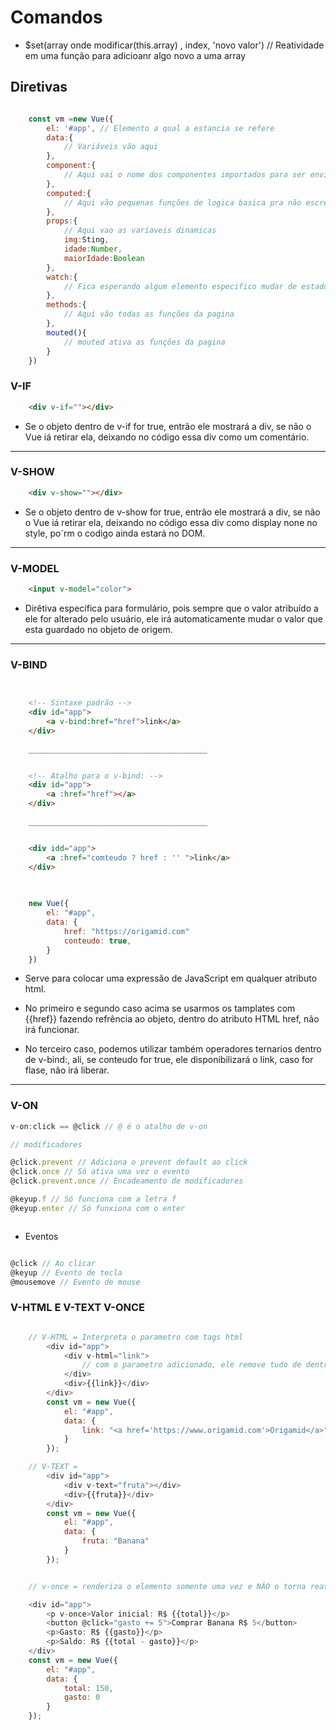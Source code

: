 # Comandos

* $set(array onde modificar(this.array) , index, 'novo valor') // Reatividade em uma função para adicioanr algo novo a uma array

## Diretivas

~~~javascript

    const vm =new Vue({
        el: '#app', // Elemento a qual a estancia se refere
        data:{
            // Variáveis vão aqui
        },
        component:{
            // Aqui vai o nome dos componentes importados para ser enviado para o html
        },
        computed:{
            // Aqui vão pequenas funções de logica basica pra não escrevermod dentro de {{ }}
        },
        props:{
            // Aqui vao as variaveis dinamicas
            img:Sting,
            idade:Number,
            maiorIdade:Boolean
        },
        watch:{
            // Fica esperando algum elemento especifico mudar de estado, então ativa uma função nele
        },
        methods:{
            // Aqui vão todas as funções da pagina
        },
        mouted(){
            // mouted ativa as funções da pagina
        }
    })


~~~

### V-IF

~~~html
    <div v-if=""></div> 
~~~

* Se o objeto dentro de v-if for true, entrão ele mostrará a div, se não o Vue iá retirar ela, deixando no código essa div como um comentário.

___

### V-SHOW

~~~html
    <div v-show=""></div>
~~~

* Se o objeto dentro de v-show for true, entrão ele mostrará a div, se não o Vue iá retirar ela, deixando no código essa div como display none no style, po´rm o codigo ainda estará no DOM.

___

### V-MODEL

~~~html
    <input v-model="color">
~~~

* Dirêtiva específica para formulário, pois sempre que o valor atribuído a ele for alterado pelo usuário, ele irá automaticamente mudar o valor que esta guardado no objeto de origem.

___

### V-BIND

~~~html


    <!-- Sintaxe padrão -->
    <div id="app">
        <a v-bind:href="href">link</a>
    </div>

    ________________________________________


    <!-- Atalho para o v-bind: -->
    <div id="app">
        <a :href="href"></a>
    </div>

    ________________________________________


    <div idd="app">
        <a :href="comteudo ? href : '' ">link</a>
    </div>   
    
    
~~~

~~~javascript
    new Vue({
        el: "#app",
        data: {
            href: "https://origamid.com"
            conteudo: true,
        }
    })
~~~

* Serve para colocar uma expressão de JavaScript em qualquer atributo html.

* No primeiro e segundo caso acima se usarmos os tamplates com {{href}} fazendo refrência ao objeto, dentro do atributo HTML href, não irá funcionar.

* No terceiro caso, podemos utilizar também operadores ternarios dentro de v-bind:, ali, se conteudo for true, ele disponibilizará o link, caso for flase, não irá liberar.

___

### V-ON

~~~javascript
v-on:click == @click // @ é o atalho de v-on

// modificadores

@click.prevent // Adiciona o prevent default ao click
@click.once // Só ativa uma vez o evento
@click.prevent.once // Encadeamento de modificadores

@keyup.f // Só funciona com a letra f
@keyup.enter // Só funxiona com o enter



~~~

* Eventos

~~~javascript

@click // Ao clicar
@keyup // Evento de tecla
@mousemove // Evento de mouse

~~~

### V-HTML E V-TEXT V-ONCE

~~~javascript

    // V-HTML = Interpreta o parametro com tags html 
        <div id="app">
            <div v-html="link"> 
                // com o parametro adicionado, ele remove tudo de dentro do elemento, para adicionar o parametro sozinho.
            </div>
            <div>{{link}}</div>
        </div>
        const vm = new Vue({
            el: "#app",
            data: {
                link: "<a href='https://www.origamid.com'>Origamid</a>"
            }
        });

    // V-TEXT = 
        <div id="app">
            <div v-text="fruta"></div>
            <div>{{fruta}}</div>
        </div>
        const vm = new Vue({
            el: "#app",
            data: {
                fruta: "Banana"
            }
        });


    // v-once = renderiza o elemento somente uma vez e NÂO o torna reativo

    <div id="app">
        <p v-once>Valor inicial: R$ {{total}}</p>
        <button @click="gasto += 5">Comprar Banana R$ 5</button>
        <p>Gasto: R$ {{gasto}}</p>
        <p>Saldo: R$ {{total - gasto}}</p>
    </div>
    const vm = new Vue({
        el: "#app",
        data: {
            total: 150,
            gasto: 0
        }
    });

~~~
